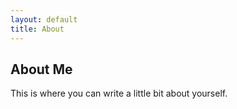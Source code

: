 ```yaml
---
layout: default
title: About
---
```


## About Me
This is where you can write a little bit about yourself.